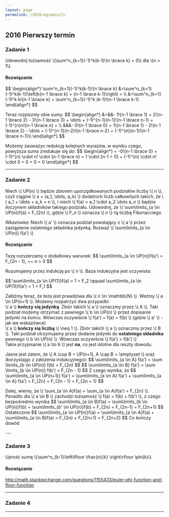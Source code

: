 ```yaml
---
layout: page
permalink: /2016/egzamin/1/
---
```


## 2016 Pierwszy termin

### Zadanie 1

Udowodnij tożsamość \\(\sum^n\_{k=1}(-1)^k(k-1)!{n \brace k} = 0\\) dla
\\(n > 1\\).

<div data-collapse>
  <h4 class="collapsible">Rozwiązanie</h4>
  <div class="solution">
  <p>
    $$
    \begin{align*}
      \sum^n_{k=1}(-1)^k(k-1)!{n \brace k}
      &=\sum^n_{k=1}(-1)^k(k-1)!\left(k{n-1 \brace k} +
       {n-1 \brace k-1}\right) = \\
      &=\sum^n_{k=1}(-1)^k k!{n-1 \brace k} +
       \sum^n_{k=1}(-1)^k (k-1)!{n-1 \brace k-1}
    \end{align*}
    $$
  </p>
  <p>
    Teraz rozpiszmy obie sumy:
    $$
    \begin{align*}
      &=&&- 1!{n-1 \brace 1}
       + 2!{n-1 \brace 2}
       - 3!{n-1 \brace 3}
       + \dots
       + (-1)^{n-1}(n-1)!{n-1 \brace n-1}
       + (-1)^{n}n!{n-1 \brace n} + \\
      &&&- 0!{n-1 \brace 0}
       + 1!{n-1 \brace 1}
       - 2!{n-1 \brace 2}
       - \dots
       + (-1)^{n-1}(n-2)!{n-1 \brace n-2}
       + (-1)^{n}(n-1)!{n-1 \brace n-1}\\
    \end{align*}
    $$
  </p>
  <p>
    Możemy zauważyc redukcję kolejnych wyrazów, w wyniku czego, powyższa suma zredukuje się do:
    $$
    \begin{align*}
      = -0!{n-1 \brace 0} + (-1)^{n} \cdot n! \cdot {n-1 \brace n}
      = 1 \cdot [n-1 = 0] + (-1)^{n} \cdot n! \cdot 0 = 0 + 0 = 0
    \end{align*}
    $$
  </p>
  </div>
</div>

---

### Zadanie 2

Niech \\( UP(n) \\) będzie zbiorem _uporządkowanych podziałów_ liczby \\( n \\),
czyli ciągów \\( a = (a_1, \dots, a_k) \\) dodatnich liczb całkowitych
takich, że \\( a_1 + \dots + a_k = n \\), i niech
\\( f(a) = a_1 \cdot a_2 \dots a_n \\) będzie _iloczynem składników_ takiego
podziału. Udowodnij, że \\( \sum\limits_{a \in UP(n)}f(a) = F_{2n} \\), gdzie
\\( F_n \\) oznacza \\( n \\)-tą liczbę Fibonacciego.

_Wkazówka_: Niech \\( a' \\) oznacza podział powstający z
\\( a \\) przez zastąpienie ostatniego składnika jedynką. Rozważ
\\( \sum\limits_{a \in UP(n)} f(a') \\)

<div data-collapse>
  <h4 class="collapsible">Rozwiązanie</h4>
  <div class="solution">
  <p>
    Tezę rozszerzamy o dodatkowy warunek:
    $$
    \sum\limits_{a \in UP(n)}f(a') = F_{2n - 1}, ~~ n > 0
    $$
  </p>
  <p>
    Rozumujemy przez indukcję po \( n \). Baza indukcyjna jest oczywista:
  </p>
  <p>
    $$
    \sum\limits_{a \in UP(1)}f(a) = 1 = F_2 \qquad
    \sum\limits_{a \in UP(1)}f(a') = 1 = F_1
    $$
  </p>
  <p>
    Załóżmy teraz, że teza jest prawdziwa dla \( n \in \mathbb{N} \).
    Weźmy \( a \in UP(n+1) \). Możemy rozpatrzyć dwa przypadki:<br>
    \( a \) <b>kończy się jedynką</b>. Zbiór takich \( a \) oznaczmy przez
    \( A \). Taki podział możemy otrzymać z pewnego \( b \in UP(n) \)
    przez dopisanie jedynki na końcu. Wówczas oczywiście
    \( f(a') = f(a) = f(b) \) (gdzie \( a' \) - jak we wskazówce)<br>
    \( a \) <b>kończy się liczbą</b> \( \neq 1 \). Zbiór takich \( a \) oznaczmy
    przez \( B \). Taki podział otrzymujemy przez dodanie jedynki do
    <b>ostatniego składnika</b> pewnego \( b \in UP(n) \). Wówczas
    oczywiście \( f(a') = f(b') \)<br>
    Takie przypisanie \( a \to b \) jest <b>na</b>, co jest istotne
    dla reszty dowodu.
  </p>
  <p>
    Jasne jest zatem, że \( A \cup B = UP(n+1), A \cap B = \emptyset \) oraz
    (korzystając z założenia indukcyjnego):
    $$
    \sum\limits_{a \in A} f(a') = \sum \limits_{b \in UP(n)} f(b) = F_{2n}
    $$
    $$
    \sum\limits_{a \in B} f(a') = \sum \limits_{b \in UP(n)} f(b') = F_{2n - 1}
    $$
    Z czego wynika, że
    $$
    \sum\limits_{a \in UP(n+1)} f(a') =
        \sum\limits_{a \in A} f(a') + \sum\limits_{a \in A} f(a') =
        F_{2n} + F_{2n - 1} = F_{2n + 1}
    $$
  </p>
  <p>
    Dalej, wiemy, że \( \sum_{a \in A}f(a) = \sum_{a \in A}f(a') = F_{2n} \).
    Ponadto dla \( a \in B \) zachodzi tożsamość
    \( f(a) = f(b) + f(b') \), z czego bezpośrednio wynika
    $$
        \sum\limits_{a \in B}f(a) = \sum\limits_{b \in UP(n)}f(b)
                                  + \sum\limits_{b' \in UP(n)}f(b) =
                                    F_{2n} + F_{2n-1} = F_{2n+1}
    $$
    Ostatecznie
    $$
        \sum\limits_{a \in UP(n)}f(a) = \sum\limits_{a \in A}f(a)
                                      + \sum\limits_{a \in B}f(a) =
                                        F_{2n} + F_{2n+1} = F_{2n+2}
    $$
    Co kończy dowód
  </p>
  </div>
</div>
---

### Zadanie 3

Uprość sumę \\(\sum^n\_{k-1}\left\lfloor \frac{n}{k} \right\rfloor \phi(k)\\).

<div data-collapse>
  <h4 class="collapsible">Rozwiązanie</h4>
  <div class="solution">
    <p>
      <a href="http://math.stackexchange.com/questions/1155433/euler-phi-function-and-floor-function">
        http://math.stackexchange.com/questions/1155433/euler-phi-function-and-floor-function
      </a>
    </p>
  </div>
</div>

---

### Zadanie 4

---
